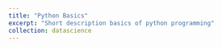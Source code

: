 ```yaml
---
title: "Python Basics"
excerpt: "Short description basics of python programming"
collection: datascience
---
```


